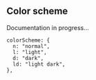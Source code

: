 ## Color scheme

Documentation in progress...

```
colorScheme: {
  n: "normal",
  l: "light",
  d: "dark",
  ld: "light dark",
},
```